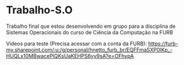 # Trabalho-S.O
Trabalho final que estou desenvolvendo em grupo para a disciplina de Sistemas Operacionais do curso de Ciência da Computação na FURB

Vídeos para teste (Precisa acessar com a conta da FURB): https://furb-my.sharepoint.com/:u:/g/personal/hnetto_furb_br/EQFFmaSXP0lKp_-HUQLx10MBwacePlQKsUaKEHPS6yy9sA?e=OFhypA
